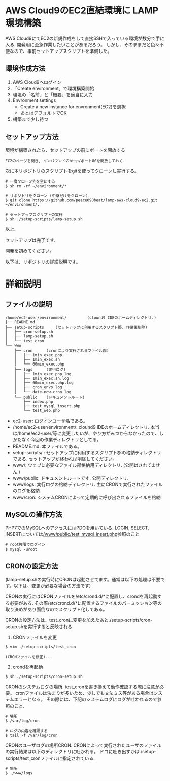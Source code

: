 
# AWS Cloud9のEC2直結環境に LAMP環境構築

AWS Cloud9にてEC2の新規作成をして直接SSHで入っている環境が数分で手に入る.
開発用に至急作業したいことがあるだろう。
しかし、そのままだと色々不便なので、事前セットアップスクリプトを準備した。

## 環境作成方法

1. AWS Cloud9へログイン
2. 「Create environment」で環境構築開始
3. 環境の「名前」と「概要」を適当に入力
4. Envronment settings
    * Create a new instance for envronment(EC2)を選択
    * あとはデフォルトでOK
5. 構築まで少し待つ


## セットアップ方法
環境が構築されたら、セットアップの前にポートを開放する

```
EC2のページを開き, インバウンドのhttp/ポート80を開放しておく.
```


次に本リポジトリのスクリプトをgitを使ってクローンし実行する。

```
# 一度クローン先を空にする
$ sh rm -rf ~/environment/*

# リポジトリをクローン (中身だけをクローン)
$ git clone https://github.com/peace098beat/lamp-aws-cloud9-ec2.git ~/environment/. 

# セットアップスクリプトの実行
$ sh ./setup-scripts/lamp-setup.sh
```

以上.

セットアップは完了です.

開発を初めてください。

以下は、リポジトリの詳細説明です。

# 詳細説明

## ファイルの説明

```
/home/ec2-user/environment/         (clound9 IDEのホームディレクトリ.)
├── README.md
├── setup-scripts     (セットアップに利用するスクリプト郡. 作業後削除)
│   ├── cron-setup.sh
│   ├── lamp-setup.sh
│   └── test_cron
└── www
    ├── cron      (cronにより実行されるファイル郡)
    │   ├── 1min_exec.php
    │   ├── 1min_exec.sh
    │   └── 60min_exec.php
    ├── logs      (実行ログ)
    │   ├── 1min_exec.php.log
    │   ├── 1min_exec.sh.log
    │   ├── 60min_exec.php.log
    │   ├── cron_envs.log
    │   └── date-now-cron.log
    └── public    (ドキュメントルート)
        ├── index.php
        ├── test_mysql_insert.php
        └── test_web.php
```

* ec2-user: ログインユーザ名である。
* /home/ec2-user/environment/: clound9 IDEのホームディレクトリ. 本当は/home/ec2-user/等に変更したいが、やり方がみつからなかったので、しかたなく今回の作業ディレクトリとしてる。
* README.md: 本ファイルである。
* setup-scripts/ : セットアップに利用するスクリプト郡の格納ディレクトリである. セットアップが終われば削除してください。
* www/: ウェブに必要なファイル郡格納用ディレクトリ. (公開はされてません.)
* www/public: ドキュメントルートです. 公開ディレクトリ.
* www/logs: 実行ログの格納ディレクトリ. 主にCRONで実行されたファイルのログを格納
* www/cron: システムCRONによって定期的に呼び出されるファイルを格納

## MySQLの操作方法

PHP7でのMySQLへのアクセスには[PDO](http://php.net/manual/ja/class.pdo.php)を用いている.
LOGIN, SELECT, INSERTについては[/www/public/test_mysql_insert.php](https://github.com/peace098beat/lamp-aws-cloud9-ec2/blob/master/www/public/test_mysql_insert.php)参照のこと

```
# root権限でログイン
$ mysql -uroot
```


## CRONの設定方法

(lamp-setup.shの実行時にCRONは起動させてます。通常は以下の処理は不要です。以下は、変更が必要な場合の方法です)

CRONの実行にはCRONファイルを/etc/crond.d/*に配置し、crondを再起動する必要がある.
その際/etc/crond.d/*に配置するファイルのパーミッション等の取り決めがあり面倒なのでスクリプト化してある。

CRONの設定方法は、test_cronに変更を加えたあと./setup-scripts/cron-setup.shを実行すると反映される.

1. CRONファイルを変更

```
$ vim ./setup-scripts/test_cron

(CRONファイルを修正)...

```

2. crondを再起動

 
```
$ sh ./setup-scripts/cron-setup.sh
```

CRONのシステムログの場所.
test_cronを書き換えて動作確認する際に注意が必要。
cronファイルは決まりが多いため、少しでも文法ミス等がある場合はシステムエラーとなる。
その際には、下記のシステムログにログが吐かれるので参照のこと.

```
# 場所
$ /var/log/cron

# ログの内容を確認する
$ tail -f /var/log/cron
```

CRONのユーザログの場所CRON. CRONによって実行されたユーザのファイルの実行結果は以下のディレクトリに吐かれる。
ドコに吐き出すかは./setup-scripts/test_cronファイルに指定されている.

```
# 場所
$ ./www/logs
```




